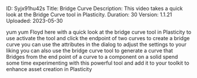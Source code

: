 ID: Syjx91hu42s
Title: Bridge Curve
Description: This video takes a quick look at the Bridge Curve tool in Plasticity.
Duration: 30
Version: 1.1.21
Uploaded: 2023-05-30

yum yum Floyd here with a quick look at
the bridge curve tool in Plasticity to
use activate the tool and click the
endpoint of two curves to create a
bridge curve you can use the attributes
in the dialog to adjust the settings to
your liking you can also use the bridge
curve tool to generate a curve that
Bridges from the end point of a curve to
a component on a solid spend some time
experimenting with this powerful tool
and add it to your toolkit to enhance
asset creation in Plasticity
